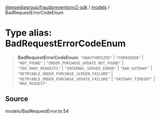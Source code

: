 [@expediagroup/fraudpreventionv2-sdk](../../index.md) / [models](../index.md) / BadRequestErrorCodeEnum

# Type alias: BadRequestErrorCodeEnum

> **BadRequestErrorCodeEnum**: `"UNAUTHORIZED"` \| `"FORBIDDEN"` \| `"NOT_FOUND"` \| `"ORDER_PURCHASE_UPDATE_NOT_FOUND"` \| `"TOO_MANY_REQUESTS"` \| `"INTERNAL_SERVER_ERROR"` \| `"BAD_GATEWAY"` \| `"RETRYABLE_ORDER_PURCHASE_SCREEN_FAILURE"` \| `"RETRYABLE_ORDER_PURCHASE_UPDATE_FAILURE"` \| `"GATEWAY_TIMEOUT"` \| `"BAD_REQUEST"`

## Source

models/BadRequestError.ts:54

